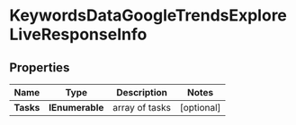 # KeywordsDataGoogleTrendsExploreLiveResponseInfo


## Properties

| Name | Type | Description | Notes |
|------------ | ------------- | ------------- | -------------|
**Tasks** | **IEnumerable<KeywordsDataGoogleTrendsExploreLiveTaskInfo>** | array of tasks |[optional]|